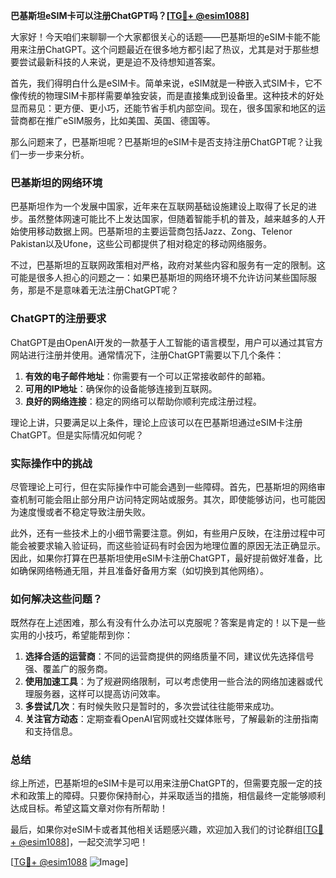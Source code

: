 **巴基斯坦eSIM卡可以注册ChatGPT吗？[[TG💪+ @esim1088](https://t.me/s/esim1088)]**

大家好！今天咱们来聊聊一个大家都很关心的话题——巴基斯坦的eSIM卡能不能用来注册ChatGPT。这个问题最近在很多地方都引起了热议，尤其是对于那些想要尝试最新科技的人来说，更是迫不及待想知道答案。

首先，我们得明白什么是eSIM卡。简单来说，eSIM就是一种嵌入式SIM卡，它不像传统的物理SIM卡那样需要单独安装，而是直接集成到设备里。这种技术的好处显而易见：更方便、更小巧，还能节省手机内部空间。现在，很多国家和地区的运营商都在推广eSIM服务，比如美国、英国、德国等。

那么问题来了，巴基斯坦呢？巴基斯坦的eSIM卡是否支持注册ChatGPT呢？让我们一步一步来分析。

### 巴基斯坦的网络环境

巴基斯坦作为一个发展中国家，近年来在互联网基础设施建设上取得了长足的进步。虽然整体网速可能比不上发达国家，但随着智能手机的普及，越来越多的人开始使用移动数据上网。巴基斯坦的主要运营商包括Jazz、Zong、Telenor Pakistan以及Ufone，这些公司都提供了相对稳定的移动网络服务。

不过，巴基斯坦的互联网政策相对严格，政府对某些内容和服务有一定的限制。这可能是很多人担心的问题之一：如果巴基斯坦的网络环境不允许访问某些国际服务，那是不是意味着无法注册ChatGPT呢？

### ChatGPT的注册要求

ChatGPT是由OpenAI开发的一款基于人工智能的语言模型，用户可以通过其官方网站进行注册并使用。通常情况下，注册ChatGPT需要以下几个条件：

1. **有效的电子邮件地址**：你需要有一个可以正常接收邮件的邮箱。
2. **可用的IP地址**：确保你的设备能够连接到互联网。
3. **良好的网络连接**：稳定的网络可以帮助你顺利完成注册过程。

理论上讲，只要满足以上条件，理论上应该可以在巴基斯坦通过eSIM卡注册ChatGPT。但是实际情况如何呢？

### 实际操作中的挑战

尽管理论上可行，但在实际操作中可能会遇到一些障碍。首先，巴基斯坦的网络审查机制可能会阻止部分用户访问特定网站或服务。其次，即使能够访问，也可能因为速度慢或者不稳定导致注册失败。

此外，还有一些技术上的小细节需要注意。例如，有些用户反映，在注册过程中可能会被要求输入验证码，而这些验证码有时会因为地理位置的原因无法正确显示。因此，如果你打算在巴基斯坦使用eSIM卡注册ChatGPT，最好提前做好准备，比如确保网络畅通无阻，并且准备好备用方案（如切换到其他网络）。

### 如何解决这些问题？

既然存在上述困难，那么有没有什么办法可以克服呢？答案是肯定的！以下是一些实用的小技巧，希望能帮到你：

1. **选择合适的运营商**：不同的运营商提供的网络质量不同，建议优先选择信号强、覆盖广的服务商。
2. **使用加速工具**：为了规避网络限制，可以考虑使用一些合法的网络加速器或代理服务器，这样可以提高访问效率。
3. **多尝试几次**：有时候失败只是暂时的，多次尝试往往能带来成功。
4. **关注官方动态**：定期查看OpenAI官网或社交媒体账号，了解最新的注册指南和支持信息。

### 总结

综上所述，巴基斯坦的eSIM卡是可以用来注册ChatGPT的，但需要克服一定的技术和政策上的障碍。只要你保持耐心，并采取适当的措施，相信最终一定能够顺利达成目标。希望这篇文章对你有所帮助！

最后，如果你对eSIM卡或者其他相关话题感兴趣，欢迎加入我们的讨论群组[[TG💪+ @esim1088](https://t.me/s/esim1088)]，一起交流学习吧！

[[TG💪+ @esim1088](https://t.me/s/esim1088) ![Image](https://i.postimg.cc/4NQfJmqS/Snipaste-2025-05-13-00-14-12.png)]